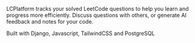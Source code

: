 LCPlatform tracks your solved LeetCode questions to help you learn and progress more efficiently. Discuss questions with others, or generate AI feedback and notes for your code.  

Built with Django, Javascript, TailwindCSS and PostgreSQL
